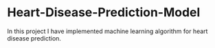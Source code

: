 # Heart-Disease-Prediction-Model
In this project I have implemented machine learning algorithm for heart disease prediction.
